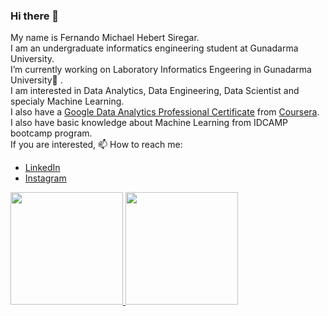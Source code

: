 ### Hi there 👋
My name is Fernando Michael Hebert Siregar.<br>
I am an undergraduate informatics engineering student at Gunadarma University.<br>
I’m currently working on Laboratory Informatics Engeering in Gunadarma University🔭 .<br>
I am interested in Data Analytics, Data Engineering, Data Scientist and specialy Machine Learning.<br>
I also have a [Google Data Analytics Professional Certificate](https://coursera.org/share/0a85dac7a8ef98a86e1fcbe7ea02df85) from [Coursera](https://www.coursera.org/).<br>
I also have basic knowledge about Machine Learning from IDCAMP bootcamp program.<br>
If you are interested, 📫 How to reach me:
* [LinkedIn](https://www.linkedin.com/in/fernando-siregar/)
* [Instagram](https://www.instagram.com/fernandosiregarr/)
<p align="left">
<a href="https://github.com/fernandomichael17">
  <img height="180em" src="https://github-readme-stats-eight-theta.vercel.app/api?username=fernandomichael17&show_icons=true&theme=algolia&include_all_commits=true&count_private=true"/>
  <img height="180em" src="https://github-readme-stats-eight-theta.vercel.app/api/top-langs/?username=fernandomichael17&layout=compact&theme=algolia"/>
</a>
</p>
<!--
**fernandomichael17/fernandomichael17** is a ✨ _special_ ✨ repository because its `README.md` (this file) appears on your GitHub profile.

Here are some ideas to get you started:

- 🔭 I’m currently working on ...
- 🌱 I’m currently learning ...
- 👯 I’m looking to collaborate on ...
- 🤔 I’m looking for help with ...
- 💬 Ask me about ...
- 📫 How to reach me: ...
- 😄 Pronouns: ...
- ⚡ Fun fact: ...
-->
